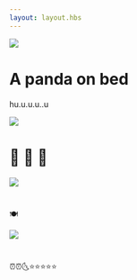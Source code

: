 ```yaml
---
layout: layout.hbs
---
```


<div class="flex ">
    <div class="flex-auto p2">
        <img src="/images/IMG1.jpg" class="mb2 rounded" />
        <h1 class="h2 mt0">A panda on bed</h1>
        <p class="mb0">hu.u.u.u..u</p>
    </div>
    <div class="flex-auto p2">
        <img src="/images/IMG2.jpg" class="mb2 rounded" />
        <h1 class="h2 mt0">🍛 🍛 🍲</h1>
        <p class="mb0"></p>
    </div>
</div>

<div class="flex mb4">
    <div class="flex-auto p2">
        <img src="/images/IMG3.jpg" class="mb2 rounded" />
        <h1 class="h2 mt0"></h1>
        <p class="mb0">🍽</p>
    </div>
    <div class="flex-auto p2">
        <img src="/images/IMG4.jpg" class="mb2 rounded" />
        <h1 class="h2 mt0"></h1>
        <p class="mb0">⏰⏰🌜⭐️⭐️⭐️⭐️⭐️</p>
    </div>
</div>